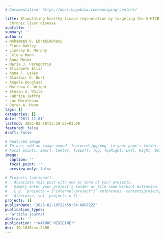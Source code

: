 ```yaml
---
# Documentation: https://docs.hugoblox.com/managing-content/

title: Stimulating healthy tissue regeneration by targeting the 5-HT2B receptor in
  chronic liver disease
subtitle: ''
summary: ''
authors:
- Mohammad R. Ebrahimkhani
- Fiona Oakley
- Lindsay B. Murphy
- Jelena Mann
- Anna Moles
- Maria J. Perugorria
- Elizabeth Ellis
- Anne F. Lakey
- Alastair D. Burt
- Angela Douglass
- Matthew C. Wright
- Steven A. White
- Fabrice Jaffre
- Luc Maroteaux
- Derek A. Mann
tags: []
categories: []
date: '2011-12-01'
lastmod: 2025-02-10T23:59:55+01:00
featured: false
draft: false

# Featured image
# To use, add an image named `featured.jpg/png` to your page's folder.
# Focal points: Smart, Center, TopLeft, Top, TopRight, Left, Right, BottomLeft, Bottom, BottomRight.
image:
  caption: ''
  focal_point: ''
  preview_only: false

# Projects (optional).
#   Associate this post with one or more of your projects.
#   Simply enter your project's folder or file name without extension.
#   E.g. `projects = ["internal-project"]` references `content/project/deep-learning/index.md`.
#   Otherwise, set `projects = []`.
projects: []
publishDate: '2025-02-10T22:59:54.886722Z'
publication_types:
- 'article-journal'
abstract: ''
publication: '*NATURE MEDICINE*'
doi: 10.1038/nm.2490
---
```

